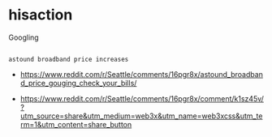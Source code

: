 # hisaction


Googling

```

astound broadband price increases

```

- https://www.reddit.com/r/Seattle/comments/16pgr8x/astound_broadband_price_gouging_check_your_bills/

- https://www.reddit.com/r/Seattle/comments/16pgr8x/comment/k1sz45v/?utm_source=share&utm_medium=web3x&utm_name=web3xcss&utm_term=1&utm_content=share_button
